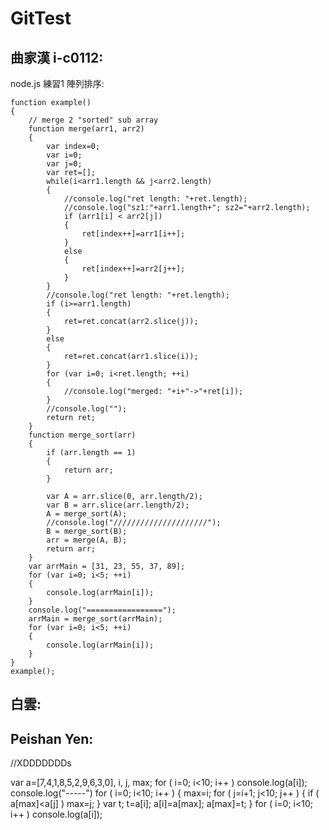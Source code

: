 GitTest
=======

曲家漢 i-c0112:
-------

node.js 練習1 陣列排序:

	function example()
	{
		// merge 2 "sorted" sub array
		function merge(arr1, arr2)
		{
			var index=0;
			var i=0;
			var j=0;
			var ret=[];
			while(i<arr1.length && j<arr2.length)
			{
				//console.log("ret length: "+ret.length);
				//console.log("sz1:"+arr1.length+"; sz2="+arr2.length);
				if (arr1[i] < arr2[j])
				{
					ret[index++]=arr1[i++];
				}
				else
				{
					ret[index++]=arr2[j++];
				}
			}
			//console.log("ret length: "+ret.length);
			if (i>=arr1.length)
			{
				ret=ret.concat(arr2.slice(j));
			}
			else
			{
				ret=ret.concat(arr1.slice(i));
			}
			for (var i=0; i<ret.length; ++i)
			{
				//console.log("merged: "+i+"->"+ret[i]);
			}
			//console.log("");
			return ret;
		}
		function merge_sort(arr)
		{
			if (arr.length == 1)
			{
				return arr;
			}
					
			var A = arr.slice(0, arr.length/2);
			var B = arr.slice(arr.length/2);
			A = merge_sort(A);
			//console.log("/////////////////////");
			B = merge_sort(B);
			arr = merge(A, B);
			return arr;
		}
		var arrMain = [31, 23, 55, 37, 89];
		for (var i=0; i<5; ++i)
		{
			console.log(arrMain[i]);
		}
		console.log("=================");
		arrMain = merge_sort(arrMain);
		for (var i=0; i<5; ++i)
		{
			console.log(arrMain[i]);
		}
	}
	example();
	
白雲:
-------

Peishan Yen:
---------
//XDDDDDDDs

var a=[7,4,1,8,5,2,9,6,3,0], i, j, max;
for ( i=0; i<10; i++ ) console.log(a[i]);
console.log("-----")
for ( i=0; i<10; i++ )
	{
		max=i;
		for ( j=i+1; j<10; j++ )
			{
				if ( a[max]<a[j] ) max=j;
			}
		var t;
		t=a[i];
		a[i]=a[max];
		a[max]=t;
	}
for ( i=0; i<10; i++ ) console.log(a[i]);